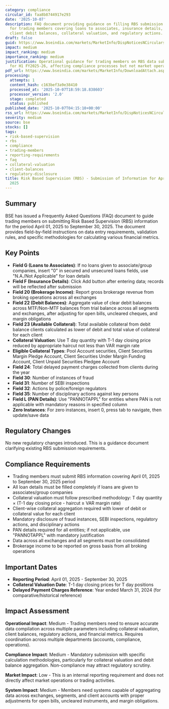 ```yaml
---
category: compliance
circular_id: faa8b8744917e293
date: '2025-10-07'
description: FAQ document providing guidance on filling RBS submission form fields
  for trading members covering loans to associates, insurance details, brokerage income,
  client debit balances, collateral valuation, and regulatory actions.
draft: false
guid: https://www.bseindia.com/markets/MarketInfo/DispNoticesNCirculars.aspx?Noticeid={D75AAE39-1007-4442-8A6A-65E7524C26D6}&noticeno=20251007-1&dt=10/07/2025&icount=1&totcount=79&flag=0
impact: medium
impact_ranking: medium
importance_ranking: medium
justification: Operational guidance for trading members on RBS data submission requirements
  for H1 FY2025-26, affecting compliance processes but not market operations directly
pdf_url: https://www.bseindia.com/markets/MarketInfo/DownloadAttach.aspx?id=20251007-1&attachedId=26767ccc-4ffe-4320-a475-10aabd03563f
processing:
  attempts: 1
  content_hash: c163bef3a9e38410
  processed_at: '2025-10-07T18:59:18.838603'
  processor_version: '2.0'
  stage: completed
  status: published
published_date: '2025-10-07T04:15:10+00:00'
rss_url: https://www.bseindia.com/markets/MarketInfo/DispNoticesNCirculars.aspx?Noticeid={D75AAE39-1007-4442-8A6A-65E7524C26D6}&noticeno=20251007-1&dt=10/07/2025&icount=1&totcount=79&flag=0
severity: medium
source: bse
stocks: []
tags:
- risk-based-supervision
- rbs
- compliance
- trading-members
- reporting-requirements
- faq
- collateral-valuation
- client-balances
- regulatory-disclosure
title: Risk Based Supervision (RBS) - Submission of Information for April-September
  2025
---
```


## Summary

BSE has issued a Frequently Asked Questions (FAQ) document to guide trading members on submitting Risk Based Supervision (RBS) information for the period April 01, 2025 to September 30, 2025. The document provides field-by-field instructions on data entry requirements, validation rules, and specific methodologies for calculating various financial metrics.

## Key Points

- **Field G (Loans to Associates)**: If no loans given to associate/group companies, insert "0" in secured and unsecured loans fields, use "N.A./Not Applicable" for loan details
- **Field F (Insurance Details)**: Click Add button after entering data; records will be reflected after submission
- **Field 20 (Brokerage Income)**: Report gross brokerage revenue from broking operations across all exchanges
- **Field 22 (Debit Balances)**: Aggregate value of clear debit balances across MTF/Non-MTF balances from trial balance across all segments and exchanges, after adjusting for open bills, uncleared cheques, and margin obligations
- **Field 23 (Available Collateral)**: Total available collateral from debit balance clients calculated as lower of debit and total value of collateral for each client
- **Collateral Valuation**: Use T day quantity with T-1 day closing price reduced by appropriate haircut not less than VAR margin rate
- **Eligible Collateral Types**: Pool Account securities, Client Securities Margin Pledge Account, Client Securities Under Margin Funding Account, Client Unpaid Securities Pledgee Account
- **Field 24**: Total delayed payment charges collected from clients during the year
- **Field 30**: Number of instances of fraud
- **Field 31**: Number of SEBI inspections
- **Field 32**: Actions by police/foreign regulators
- **Field 35**: Number of disciplinary actions against key persons
- **Field L (PAN Details)**: Use "PANNOTAPPL" for entities where PAN is not applicable with mandatory reasons in specified column
- **Zero Instances**: For zero instances, insert 0, press tab to navigate, then update/save data

## Regulatory Changes

No new regulatory changes introduced. This is a guidance document clarifying existing RBS submission requirements.

## Compliance Requirements

- Trading members must submit RBS information covering April 01, 2025 to September 30, 2025 period
- All loan details must be filled completely if loans are given to associates/group companies
- Collateral valuation must follow prescribed methodology: T day quantity × (T-1 day closing price - haircut ≥ VAR margin rate)
- Client-wise collateral aggregation required with lower of debit or collateral value for each client
- Mandatory disclosure of fraud instances, SEBI inspections, regulatory actions, and disciplinary actions
- PAN details required for all entities; if not applicable, use "PANNOTAPPL" with mandatory justification
- Data across all exchanges and all segments must be consolidated
- Brokerage income to be reported on gross basis from all broking operations

## Important Dates

- **Reporting Period**: April 01, 2025 - September 30, 2025
- **Collateral Valuation Date**: T-1 day closing prices for T day positions
- **Delayed Payment Charges Reference**: Year ended March 31, 2024 (for comparative/historical reference)

## Impact Assessment

**Operational Impact**: Medium - Trading members need to ensure accurate data compilation across multiple parameters including collateral valuation, client balances, regulatory actions, and financial metrics. Requires coordination across multiple departments (accounts, compliance, operations).

**Compliance Impact**: Medium - Mandatory submission with specific calculation methodologies, particularly for collateral valuation and debit balance aggregation. Non-compliance may attract regulatory scrutiny.

**Market Impact**: Low - This is an internal reporting requirement and does not directly affect market operations or trading activities.

**System Impact**: Medium - Members need systems capable of aggregating data across exchanges, segments, and client accounts with proper adjustments for open bills, uncleared instruments, and margin obligations.